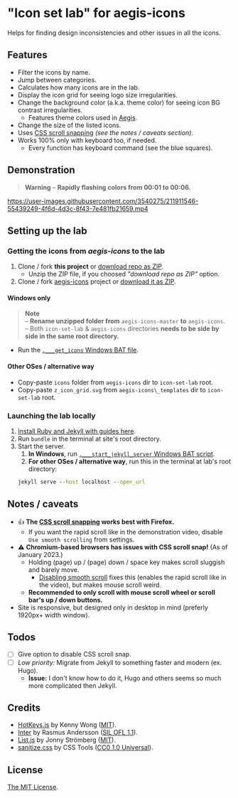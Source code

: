 # "Icon set lab" for aegis-icons

Helps for finding design inconsistencies and other issues in all the icons.

## Features

- Filter the icons by name.
- Jump between categories.
- Calculates how many icons are in the lab.
- Display the icon grid for seeing logo size irregularities.
- Change the background color (a.k.a. theme color) for seeing icon BG contrast irregularities.
  - Features theme colors used in [Aegis](https://github.com/beemdevelopment/Aegis).
- Change the size of the listed icons.
- Uses [CSS scroll snapping](https://developer.mozilla.org/en-US/docs/Web/CSS/CSS_Scroll_Snap) *(see the notes / caveats section)*.
- Works 100% only with keyboard too, if needed.
  - Every function has keyboard command (see the blue squares).

## Demonstration

> **Warning** – **Rapidly flashing colors from 00:01 to 00:06.**

https://user-images.githubusercontent.com/3540275/211911546-55439249-4f6d-4d3c-8f43-7e481fb21659.mp4

## Setting up the lab

### Getting the icons from *aegis-icons* to the lab

1. Clone / fork **this project** or [download repo as ZIP](https://github.com/aegis-icons/icon-set-lab/archive/refs/heads/main.zip).
   - Unzip the ZIP file, if you choosed *"download repo as ZIP"* option.
2. Clone / fork [aegis-icons](https://github.com/aegis-icons/aegis-icons) project or [download it as ZIP](https://github.com/aegis-icons/aegis-icons/archive/refs/heads/master.zip).

#### Windows only

> **Note** \
> – **Rename unzipped folder from** `aegis-icons-master` **to** `aegis-icons`. \
> – Both `icon-set-lab` & `aegis-icons` directories **needs to be side by side in the same root directory.**

- Run the [`.___get_icons` Windows BAT file](https://github.com/aegis-icons/icon-set-lab/blob/main/.___get_icons.bat).

#### Other OSes / alternative way

- Copy-paste `icons` folder from `aegis-icons` dir to `icon-set-lab` root.
- Copy-paste `z_icon_grid.svg` from `aegis-icons\_templates` dir to `icon-set-lab` root. 

### Launching the lab locally

1. [Install Ruby and Jekyll with guides here](https://jekyllrb.com/docs/installation/#guides).
2. Run `bundle` in the terminal at site's root directory.
3. Start the server.
   1. **In Windows**, run [`.___start_jekyll_server` Windows BAT script](https://github.com/aegis-icons/icon-set-lab/blob/main/.___start_jekyll_server.bat).
   2.  **For other OSes / alternative way**, run this in the terminal at lab's root directory:
   ```cmd
   jekyll serve --host localhost --open_url
   ```

## Notes / caveats

- :thumbsup: **The [CSS scroll snapping](https://developer.mozilla.org/en-US/docs/Web/CSS/CSS_Scroll_Snap) works best with Firefox.**
  - If you want the rapid scroll like in the demonstration video, disable `Use smooth scrolling` from settings.
- :warning: **Chromium-based browsers has issues with CSS scroll snap!** (As of January 2023.)
  - Holding (page) up / (page) down / space key makes scroll sluggish and barely move.
    - [Disabling smooth scroll](https://www.tenforums.com/tutorials/112915-enable-disable-smooth-scrolling-google-chrome.html) fixes this (enables the rapid scroll like in the video), but makes mouse scroll weird.
  - **Recommended to only scroll with mouse scroll wheel or scroll bar's up / down buttons.**
- Site is responsive, but designed only in desktop in mind (preferly 1920px+ width window).

## Todos

- [ ] Give option to disable CSS scroll snap.
- [ ] _Low priority:_ Migrate from Jekyll to something faster and modern (ex. Hugo).
  - **Issue:** I don't know how to do it, Hugo and others seems so much more complicated then Jekyll.

## Credits

- [HotKeys.js](https://wangchujiang.com/hotkeys/) by Kenny Wong ([MIT](https://github.com/jaywcjlove/hotkeys/blob/master/LICENSE)).
- [Inter](https://rsms.me/inter/) by Rasmus Andersson ([SIL OFL 1.1](https://github.com/rsms/inter/blob/master/LICENSE.txt)).
- [List.js](https://listjs.com/) by Jonny Strömberg ([MIT](https://github.com/javve/list.js/blob/master/LICENSE)).
- [sanitize.css](https://github.com/csstools/sanitize.css) by CSS Tools ([CC0 1.0 Universal](https://github.com/csstools/sanitize.css/blob/main/LICENSE.md)).

## License

[The MIT License](LICENSE.md).